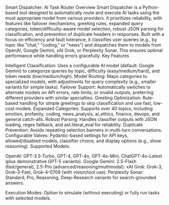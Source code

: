 Smart Dispatcher: AI Task Router
Overview
Smart Dispatcher is a Python-based tool designed to automatically route and execute AI tasks using the most appropriate model from various providers. It prioritizes reliability, with features like failover mechanisms, greeting rules, expanded query categories, token/difficulty-aware model selection, robust JSON parsing for classification, and prevention of duplicate headers in responses.
Built with a focus on efficiency and fault tolerance, it classifies user queries (e.g., by topic like "chat," "coding," or "news") and dispatches them to models from OpenAI, Google Gemini, xAI Grok, or Perplexity Sonar. This ensures optimal performance while handling errors gracefully.
Key Features

Intelligent Classification: Uses a configurable AI model (default: Google Gemini) to categorize queries by topic, difficulty (easy/medium/hard), and token needs (low/medium/high).
Model Routing: Maps categories to specialized models, with adjustments for query complexity (e.g., smaller variants for simple tasks).
Failover Support: Automatically switches to alternate models on API errors, rate limits, or invalid outputs, preferring different providers with similar specialties.
Greeting Optimization: Rule-based handling for simple greetings to skip classification and use fast, low-cost models.
Expanded Categories: Supports over 40 topics, including emotion, profanity, coding, news_analysis, ai_ethics, finance, devops, and general catch-alls.
Robust Parsing: Handles classifier outputs with JSON loading, regex fallback, and ast.literal_eval for reliability.
Duplicate Prevention: Avoids repeating selection banners in multi-turn conversations.
Configurable Valves: Pydantic-based settings for API keys, allowed/disabled models, classifier choice, and display options (e.g., show reasoning).
Supported Models:

OpenAI: GPT-3.5-Turbo, GPT-4, GPT-4o, GPT-4o-Mini, ChatGPT-4o-Latest (plus demonstrative GPT-5 variants).
Google Gemini: 2.5-Flash (fast/general), 2.5-Pro (advanced/reasoning/multimodal).
xAI Grok: Grok-3, Grok-3-Fast, Grok-4-0709 (with vision/tool use).
Perplexity Sonar: Standard, Pro, Reasoning, Deep-Research variants for search-grounded answers.


Execution Modes: Option to simulate (without executing) or fully run tasks with selected models.

